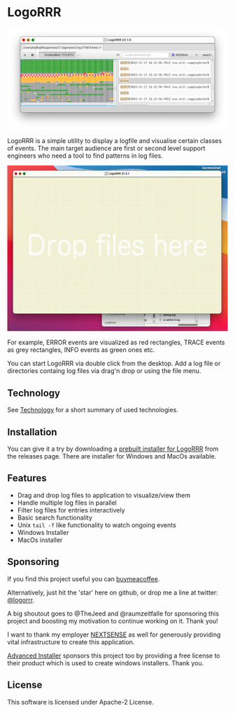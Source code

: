 # LogoRRR

![Screenshot of LogoRRR, version 22.2.0](docs/releases/22.2.0/screenshot-22.2.0.png?raw=true)

LogoRRR is a simple utility to display a logfile and visualise certain classes of events. The main target audience are first or second level support engineers who need a tool to find patterns in log files.


![Shows basic functionality of LogoRRR as animated gif](docs/releases/21.3.1/screencast-21.3.1.gif?raw=true)

For example, ERROR events are visualized as red rectangles, TRACE events as grey rectangles, INFO events as green ones etc. 

You can start LogoRRR via double click from the desktop. Add a log file or directories containg log files via drag'n drop or using the file menu.

## Technology

See [Technology](Technology.md) for a short summary of used technologies.

## Installation 

You can give it a try by downloading a [prebuilt installer for LogoRRR](https://github.com/rladstaetter/LogoRRR/releases/tag/22.2.0) from the releases page. There are installer for Windows and MacOs available.


## Features

- Drag and drop log files to application to visualize/view them
- Handle multiple log files in parallel
- Filter log files for entries interactively
- Basic search functionality
- Unix `tail -f` like functionality to watch ongoing events
- Windows Installer 
- MacOs installer

## Sponsoring

If you find this project useful you can [buymeacoffee](https://www.buymeacoffee.com/rladstaetter).

Alternatively, just hit the 'star' here on github, or drop me a line at twitter: [@logorrr](https://www.twitter.com/logorrr/). 

A big shoutout goes to @TheJeed and @raumzeitfalle for sponsoring this project and boosting my motivation to continue working on it. Thank you!

I want to thank my employer [NEXTSENSE](https://www.nextsense-worldwide.com/) as well for generously providing vital infrastructure to create this application.

[Advanced Installer](https://www.advancedinstaller.com) sponsors this project too by providing a free license to their product which is used to create windows installers. Thank you.


## License

This software is licensed under Apache-2 License.

